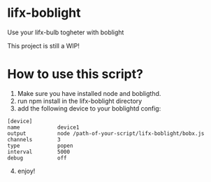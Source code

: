 lifx-boblight
=============

Use your lifx-bulb togheter with boblight

This project is still a WIP!


How to use this script?
=============

1. Make sure you have installed node and bobligthd.
2. run npm install in the lifx-boblight directory 
3. add the following device to your boblightd config: 
```
[device]
name            device1
output          node /path-of-your-script/lifx-boblight/bobx.js
channels        3
type            popen
interval        5000
debug           off
```
4. enjoy! 
